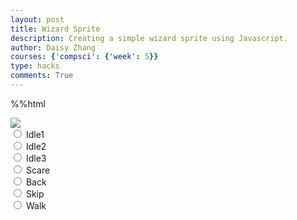 ```yaml
---
layout: post
title: Wizard Sprite
description: Creating a simple wizard sprite using Javascript.
author: Daisy Zhang
courses: {'compsci': {'week': 5}}
type: hacks
comments: True
---
```

%%html

<body>
    <div>
        <canvas id="spriteContainer"> <!-- Within the base div is a canvas. An HTML canvas is used only for graphics. It allows the user to access some basic functions related to the image created on the canvas (including animation) -->
            <img id="wizardSprite" src="/student/images/wizard_spritesheet.png">  <!-- change sprite here -->
        </canvas>
        <div id="controls"> <!--basic radio buttons which can be used to check whether each individual animaiton works -->
            <input type="radio" name="animation" id="idle1">
            <label for="idle1">Idle1</label><br>
            <input type="radio" name="animation" id="idle2">
            <label for="idle2">Idle2</label><br>
            <input type="radio" name="animation" id="idle3">
            <label for="idle3">Idle3</label><br>
            <input type="radio" name="animation" id="scare">
            <label for="scare">Scare</label><br>
            <input type="radio" name="animation" id="back">
            <label for="back">Back</label><br>
            <input type="radio" name="animation" id="skip">
            <label for="skip">Skip</label><br>
            <input type="radio" name="animation" id="walk">
            <label for="walk">Walk</label><br>
        </div>
    </div>
</body>

<script>
    // start on page load
    window.addEventListener('load', function () {
        const canvas = document.getElementById('spriteContainer');
        const ctx = canvas.getContext('2d');
        const SPRITE_WIDTH = 23.5;  // matches sprite pixel width
        const SPRITE_HEIGHT = 23.5; // matches sprite pixel height
        const SCALE_FACTOR = 4;  // control size of sprite on canvas
        const FRAME_LIMIT = 6;  // number of frames per row, this code assume each row is same
        // const FRAME_RATE = 15;  // not used

        canvas.width = SPRITE_WIDTH * SCALE_FACTOR;
        canvas.height = SPRITE_HEIGHT * SCALE_FACTOR;

        class Wizard {
            constructor() {
                this.image = document.getElementById("wizardSprite");
                this.spriteWidth = SPRITE_WIDTH;
                this.spriteHeight = SPRITE_HEIGHT;
                this.width = this.spriteWidth;
                this.height = this.spriteHeight;
                this.x = 0;
                this.y = 0;
                this.scale = SCALE_FACTOR;
                this.minFrame = 0;
                this.maxFrame = FRAME_LIMIT;
                this.frameX = 0;
                this.frameY = 0;
            }

            // draw wizard object
            draw(context) {
                context.drawImage(
                    this.image,
                    this.frameX * this.spriteWidth,
                    this.frameY * this.spriteHeight,
                    this.spriteWidth,
                    this.spriteHeight,
                    this.x,
                    this.y,
                    this.width * this.scale,
                    this.height * this.scale
                );
            }

            // update frameX of object
            update() {
                if (this.frameX < this.maxFrame) {
                    this.frameX++;
                } else {
                    this.frameX = 0;
                }
            }
        }

        // wizard object
        const wizard = new Wizard();

        // update frameY of wizard object, action from idle, bark, walk radio control
        const controls = document.getElementById('controls');
        controls.addEventListener('click', function (event) {
            if (event.target.tagName === 'INPUT') {
                const selectedAnimation = event.target.id;
                switch (selectedAnimation) {
                    case 'idle1':
                        wizard.frameY = 0;
                        wizard.maxFrame = 3;
                        break;
                    case 'idle2':
                        wizard.frameY = 1;
                        wizard.maxFrame = 3;
                        break;
                    case 'idle3':
                        wizard.frameY = 2;
                        wizard.maxFrame = 3;
                        break;
                    case 'scare':
                        wizard.frameY = 3;
                        wizard.maxFrame = 4;
                        break;
                    case 'back':
                        wizard.frameY = 4;
                        wizard.maxFrame = 4;
                        break;
                    case 'skip':
                        wizard.frameY = 5;
                        wizard.maxFrame = 12;
                        break;
                    case 'walk':
                        wizard.frameY = 6;
                        wizard.maxFrame = 7;
                        break;
                    default:
                        break;
                }
            }
        });

        // Animation recursive control function
        let framesPerSecond = 5
        function animate() {
            // Clears the canvas to remove the previous frame.
            ctx.clearRect(0, 0, canvas.width, canvas.height);

            // Draws the current frame of the sprite.
            wizard.draw(ctx);

            // Updates the `frameX` property to prepare for the next frame in the sprite sheet.
            wizard.update();

            // Uses `requestAnimationFrame` to synchronize the animation loop with the display's refresh rate,
            // ensuring smooth visuals.
            setTimeout(function() {
                requestAnimationFrame(animate);
            }, 1000 / framesPerSecond);
        }

        // run 1st animate
        animate();
    });
</script>



